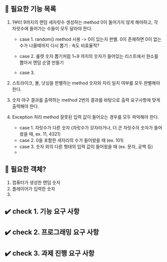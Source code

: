 ## 📃 필요한 기능 목록
1. 1부터 9까지의 랜덤 세자릿수 생성하는 method
   0이 들어가지 않게 해야하고, 각 자릿수에 들어가는 수들이 모두 달라야 한다.
   - case 1. random() method 사용
      -> 0이 있는지 판별. 0이 존재하면 0이 없는 수가 나올때까지 다시 뽑기 : 속도 비효율적?
   
   - case 2. 룰렛 숫자 뽑기처럼 1~9 까지의 숫자가 들어있는 리스트에서 원소를 뽑아서 랜덤 순열 만들기
  
   - case 3.
  
3. 스트라이크, 볼, 낫싱을 판별하는 method
   숫자와 자리 일치 여부를 모두 판별해야 한다.
  
4. 숫자 야구 결과를 출력하는 method
   2번의 결과를 바탕으로 출력 요구사항에 맞게 출력해야 한다.
  
5. Exception 처리 method
   잘못된 입력 값이 들어오는 경우를 모두 파악해야 한다.
   - case 1. 자릿수가 다른 숫자 (자릿수가 모자라거나, 더 큰 자릿수의 숫자가 들어왔을 때, ex. 11, 4321)
   - case 2. 0을 포함한 세자리의 수가 들어왔을 때 (ex. 101)
   - case 3. 숫자 외의 다른 형태의 입력 값이 들어왔을 때 (ex. 문자, 공백 등)
   - 

##  📃 필요한 객체?
1. 컴퓨터가 생성한 랜덤 숫자
2. 플레이어가 입력한 숫자
3. 

## ✔️ check 1. 기능 요구 사항


## ✔️ check 2. 프로그래밍 요구 사항


## ✔️ check 3. 과제 진행 요구 사항
